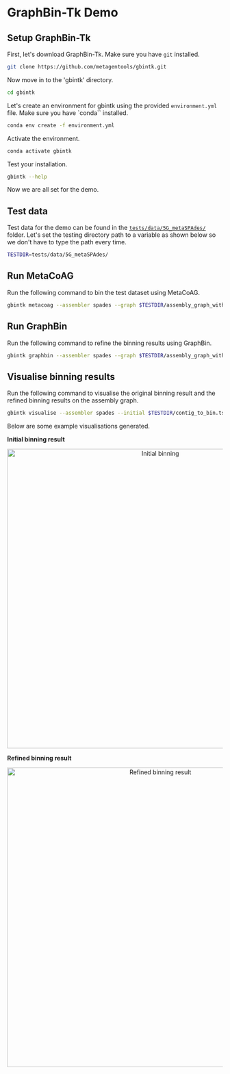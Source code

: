 # GraphBin-Tk Demo

## Setup GraphBin-Tk

First, let's download GraphBin-Tk. Make sure you have `git` installed.

```bash
git clone https://github.com/metagentools/gbintk.git
```

Now move in to the 'gbintk' directory.

```bash
cd gbintk
```

Let's create an environment for gbintk using the provided `environment.yml` file. Make sure you have `conda`` installed.

```bash
conda env create -f environment.yml
```

Activate the environment.

```bash
conda activate gbintk
```

Test your installation.

```bash
gbintk --help
```

Now we are all set for the demo.

## Test data

Test data for the demo can be found in the [`tests/data/5G_metaSPAdes/`](https://github.com/metagentools/gbintk/tree/main/tests/data/Sim-5G%2BmetaSPAdes) folder. Let's set the testing directory path to a variable as shown below so we don't have to type the path every time.

```bash
TESTDIR=tests/data/5G_metaSPAdes/
```

## Run MetaCoAG

Run the following command to bin the test dataset using MetaCoAG.

```bash
gbintk metacoag --assembler spades --graph $TESTDIR/assembly_graph_with_scaffolds.gfa --contigs $TESTDIR/contigs.fasta --paths $TESTDIR/contigs.paths --abundance $TESTDIR/coverm_mean_coverage.tsv --output $TESTDIR
```

## Run GraphBin

Run the following command to refine the binning results using GraphBin.

```bash
gbintk graphbin --assembler spades --graph $TESTDIR/assembly_graph_with_scaffolds.gfa --contigs $TESTDIR/contigs.fasta --paths $TESTDIR/contigs.paths --binned $TESTDIR/contig_to_bin.tsv --output $TESTDIR
```

## Visualise binning results

Run the following command to visualise the original binning result and the refined binning results on the assembly graph.

```bash
gbintk visualise --assembler spades --initial $TESTDIR/contig_to_bin.tsv --final $TESTDIR/graphbin_output.csv --graph $TESTDIR/assembly_graph_with_scaffolds.gfa --paths $TESTDIR/contigs.paths --output $TESTDIR --width 2500 --height 2500
```

Below are some example visualisations generated.

**Initial binning result**

<p align="center">
  <img src="https://raw.githubusercontent.com/metagentools/gbintk/master/docs/initial_binning_result.png" width="700" title="Initial binning" alt="Initial binning">
</p>

**Refined binning result**

<p align="center">
  <img src="https://raw.githubusercontent.com/metagentools/gbintk/master/docs/final_GraphBin_binning_result.png" width="700" title="Refined binning result" alt="Refined binning result">
</p>
